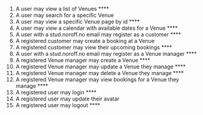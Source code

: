 1. A user may view a list of Venues \*\*\*\*
2. A user may search for a specific Venue
3. A user may view a specific Venue page by id \*\*\*\*
4. A user may view a calendar with available dates for a Venue \*\*\*\*
5. A user with a stud.noroff.no email may register as a customer \*\*\*\*
6. A registered customer may create a booking at a Venue
7. A registered customer may view their upcoming bookings \*\*\*\*
8. A user with a stud.noroff.no email may register as a Venue manager \*\*\*\*
9. A registered Venue manager may create a Venue \*\*\*\*
10. A registered Venue manager may update a Venue they manage \*\*\*\*
11. A registered Venue manager may delete a Venue they manage \*\*\*\*
12. A registered Venue manager may view bookings for a Venue they manage \*\*\*\*
13. A registered user may login \*\*\*\*
14. A registered user may update their avatar
15. A registered user may logout \*\*\*\*
